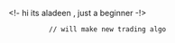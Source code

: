 <!-
      hi its aladeen , just a beginner 
              -!>
              
              
              // will make new trading algo 
